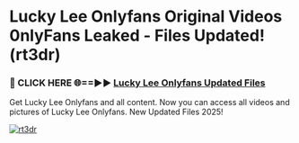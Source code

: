 # Lucky Lee Onlyfans Original Videos 0nlyFans Leaked - Files Updated! (rt3dr)

<h3>🔴 CLICK HERE 🌐==►► <a href="https://tinyurl.com/ehrbuxhb" rel="nofollow">Lucky Lee Onlyfans Updated Files</a></h3>

Get Lucky Lee Onlyfans and all content. Now you can access all videos and pictures of Lucky Lee Onlyfans. New Updated Files 2025!

[![rt3dr](https://i.imgur.com/lVYEuWS.gif)](https://tinyurl.com/ehrbuxhb)
